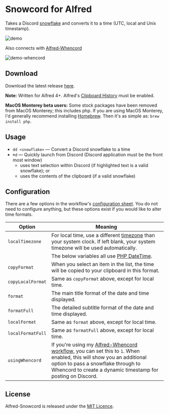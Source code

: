 Snowcord for Alfred
=================
Takes a Discord [snowflake][snowflake] and converts it to a time (UTC, local and Unix timestamp).

![demo]

Also connects with [Alfred-Whencord][whencord]

![demo-whencord]

Download
--------

Download the latest release [here][release].

**Note:** Written for Alfred 4+. Alfred's [Clipboard History][clipboard-history] must be enabled.

**MacOS Monterey beta users:** Some stock packages have been removed from MacOS Monterey; this includes php. If you are
using MacOS Monterey, I'd generally recommend installing [Homebrew][homebrew]. Then it's as simple
as: `brew install php`.

Usage
-----

- `dd <snowflake>` — Convert a Discord snowflake to a time
- `⌘d` — Quickly launch from Discord (Discord application must be the front most window)
    - uses text selection within Discord (if highlighted text is a valid snowflake); or
    - uses the contents of the clipboard (if a valid snowflake)

Configuration
-------------

There are a few options in the workflow's [configuration sheet][config-sheet]. You do not need to configure anything,
but these options exist if you would like to alter time formats.

|     Option          |                                                                    Meaning                                                                                                                                                            |
|---------------------|---------------------------------------------------------------------------------------------------------------------------------------------------------------------------------------------------------------------------------------|
| `localTimezone`     | For local time, use a different [timezone][timezones] than your system clock. If left blank, your system timezone will be used automatically.                                                                                         |
|                     | The below variables all use [PHP DateTime][datetime].                                                                                                                                                                                 |
| `copyFormat`        | When you select an item in the list, the time will be copied to your clipboard in this format.                                                                                                                                        |
| `copyLocalFormat`   | Same as `copyFormat` above, except for local time.                                                                                                                                                                                    |
| `format`            | The main title format of the date and time displayed.                                                                                                                                                                                 |
| `formatFull`        | The detailed subtitle format of the date and time displayed.                                                                                                                                                                          |
| `localFormat`       | Same as `format` above, except for local time.                                                                                                                                                                                        |
| `localFormatFull`   | Same as `formatFull` above, except for local time.                                                                                                                                                                                    |
| `usingWhencord`     | If you're using my [Alfred-Whencord workflow][whencord], you can set this to `1`. When enabled, this will show you an additional option to pass a snowflake through to Whencord to create a dynamic timestamp for posting on Discord. |

License
----------------------

Alfred-Snowcord is released under the [MIT Licence][mit].

[mit]: http://opensource.org/licenses/MIT
[release]: https://github.com/HilbertGilbertson/alfred-snowcord/releases/latest
[snowflake]: https://discord.com/developers/docs/reference#snowflakes
[demo]: https://raw.githubusercontent.com/HilbertGilbertson/alfred-snowcord/master/demo.gif
[demo-whencord]: https://raw.githubusercontent.com/HilbertGilbertson/alfred-whencord/master/demo-whencord.gif
[clipboard-history]: https://www.alfredapp.com/help/features/clipboard
[timezones]: https://www.php.net/manual/en/timezones.php
[datetime]: https://www.php.net/manual/en/datetime.format.php
[config-sheet]: https://www.alfredapp.com/help/workflows/advanced/variables/#environment
[whencord]: https://github.com/HilbertGilbertson/alfred-whencord
[homebrew]: https://brew.sh
